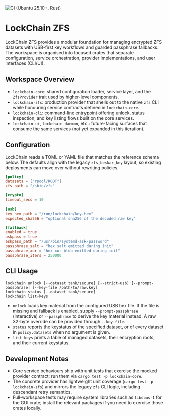 ![CI (Ubuntu 25.10+, Rust)][def]

# LockChain ZFS

LockChain ZFS provides a modular foundation for managing encrypted ZFS datasets with
USB-first key workflows and guarded passphrase fallbacks. The workspace is organised
into focused crates that separate configuration, service orchestration, provider
implementations, and user interfaces (CLI/UI).

## Workspace Overview
- `lockchain-core`: shared configuration loader, service layer, and the `ZfsProvider`
  trait used by higher-level components.
- `lockchain-zfs`: production provider that shells out to the native `zfs` CLI while
  honouring service contracts defined in `lockchain-core`.
- `lockchain-cli`: command-line entrypoint offering unlock, status inspection, and key
  listing flows built on the core services.
- `lockchain-ui`, `lockchain-daemon`, etc.: future-facing surfaces that consume the
  same services (not yet expanded in this iteration).

## Configuration

LockChain reads a TOML or YAML file that matches the reference schema below. The
defaults align with the legacy `zfs_beskar_key` layout, so existing deployments can
move over without rewriting policies.

```toml
[policy]
datasets = ["rpool/ROOT"]
zfs_path = "/sbin/zfs"

[crypto]
timeout_secs = 10

[usb]
key_hex_path = "/run/lockchain/key.hex"
expected_sha256 = "optional sha256 of the decoded raw key"

[fallback]
enabled = true
askpass = true
askpass_path = "/usr/bin/systemd-ask-password"
passphrase_salt = "hex salt emitted during init"
passphrase_xor = "hex xor blob emitted during init"
passphrase_iters = 250000
```

## CLI Usage

```
lockchain unlock [--dataset tank/secure] [--strict-usb] [--prompt-passphrase] [--key-file /path/to/raw.key]
lockchain status [--dataset tank/secure]
lockchain list-keys
```

- `unlock` loads key material from the configured USB hex file. If the file is missing
  and fallback is enabled, supply `--prompt-passphrase` (interactive) or `--passphrase`
  to derive the key material instead. A raw 32-byte override can be provided through
  `--key-file`.
- `status` reports the keystatus of the specified dataset, or of every dataset in
  `policy.datasets` when no argument is given.
- `list-keys` prints a table of managed datasets, their encryption roots, and their
  current keystatus.

## Development Notes

- Core service behaviours ship with unit tests that exercise the mocked provider
  contract; run them via `cargo test -p lockchain-core`.
- The concrete provider has lightweight unit coverage (`cargo test -p lockchain-zfs`)
  and mirrors the legacy `zfs` CLI logic, including descendant retry semantics.
- Full-workspace tests may require system libraries such as `libdbus-1` for the GUI
  crate; install the relevant packages if you need to exercise those crates locally.

[def]: https://github.com/x4ngus/lockchain-zfs/actions/workflows/ci.yml/badge.svg
